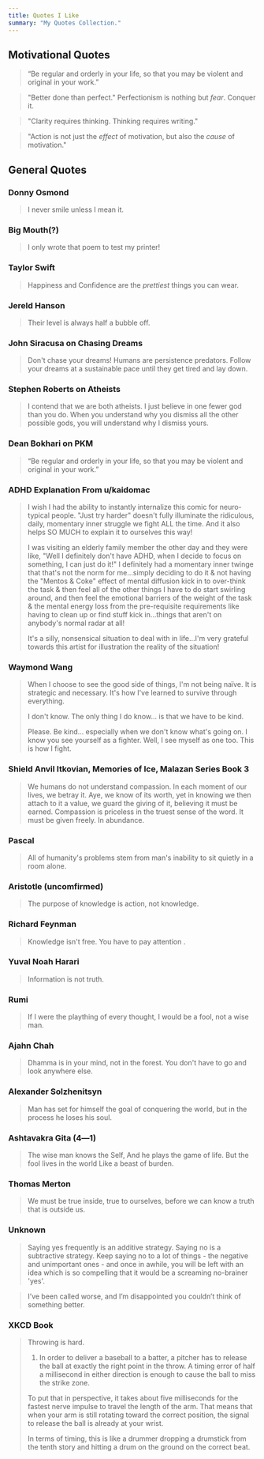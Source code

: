 ```yaml
---
title: Quotes I Like
summary: "My Quotes Collection."
---
```


## Motivational Quotes

> “Be regular and orderly in your life, so that you may be violent and original in your work.”

> "Better done than perfect." Perfectionism is nothing but _fear_. Conquer it.

> "Clarity requires thinking. Thinking requires writing."

> "Action is not just the _effect_ of motivation, but also the _cause_ of motivation."

## General Quotes

### Donny Osmond

> I never smile unless I mean it.

### Big Mouth(?)

> I only wrote that poem to test my printer!

### Taylor Swift

> Happiness and Confidence are the _prettiest_ things you can wear.

### Jereld Hanson

> Their level is always half a bubble off.

### John Siracusa on Chasing Dreams

> Don't chase your dreams! Humans are persistence predators. Follow your dreams at a sustainable pace until they get tired and lay down.

### Stephen Roberts on Atheists

> I contend that we are both atheists. I just believe in one fewer god than you do. When you understand why you dismiss all the other possible gods, you will understand why I dismiss yours.

### Dean Bokhari on PKM

> “Be regular and orderly in your life, so that you may be violent and original in your work.”

### ADHD Explanation From u/kaidomac

> I wish I had the ability to instantly internalize this comic for neuro-typical people. "Just try harder" doesn't fully illuminate the ridiculous, daily, momentary inner struggle we fight ALL the time. And it also helps SO MUCH to explain it to ourselves this way!
>
> I was visiting an elderly family member the other day and they were like, "Well I definitely don't have ADHD, when I decide to focus on something, I can just do it!" I definitely had a momentary inner twinge that that's not the norm for me…simply deciding to do it & not having the "Mentos & Coke" effect of mental diffusion kick in to over-think the task & then feel all of the other things I have to do start swirling around, and then feel the emotional barriers of the weight of the task & the mental energy loss from the pre-requisite requirements like having to clean up or find stuff kick in…things that aren't on anybody's normal radar at all!
>
> It's a silly, nonsensical situation to deal with in life…I'm very grateful towards this artist for illustration the reality of the situation!

### Waymond Wang

> When I choose to see the good side of things, I'm not being naïve. It is strategic and necessary. It's how I've learned to survive through everything.
>
> I don't know. The only thing I do know… is that we have to be kind.
>
> Please. Be kind… especially when we don't know what's going on.
> I know you see yourself as a fighter. Well, I see myself as one too. This is how I fight.

### Shield Anvil Itkovian, Memories of Ice, Malazan Series Book 3

> We humans do not understand compassion. In each moment of our lives, we betray it. Aye, we know of its worth, yet in knowing we then attach to it a value, we guard the giving of it, believing it must be earned. Compassion is priceless in the truest sense of the word. It must be given freely. In abundance.

### Pascal

> All of humanity's problems stem from man's inability to sit quietly in a room alone.

### Aristotle (uncomfirmed)

> The purpose of knowledge is action, not knowledge.

### Richard Feynman

> Knowledge isn't free. You have to pay attention .

### Yuval Noah Harari

> Information is not truth.

### Rumi

> If I were the plaything of every thought, I would be a fool, not a wise man.

### Ajahn Chah

> Dhamma is in your mind, not in the forest. You don't have to go and look anywhere else.

### Alexander Solzhenitsyn

> Man has set for himself the goal of conquering the world, but in the process he loses his soul.

### Ashtavakra Gita (4―1)

> The wise man knows the Self,
> And he plays the game of life.
> But the fool lives in the world
> Like a beast of burden.

### Thomas Merton

> We must be true inside, true to ourselves, before we can know a truth that is outside us.

### Unknown

> Saying yes frequently is an additive strategy. Saying no is a subtractive strategy. Keep saying no to a lot of things - the negative and unimportant ones - and once in awhile, you will be left with an idea which is so compelling that it would be a screaming no-brainer 'yes'.

> I’ve been called worse, and I’m disappointed you couldn’t think of something better.

### XKCD Book

> Throwing is hard.
>
> 1. In order to deliver a baseball to a batter, a pitcher has to release the ball at exactly the right point in the throw. A timing error of half a millisecond in either direction is enough to cause the ball to miss the strike zone.
>
> To put that in perspective, it takes about five milliseconds for the fastest nerve impulse to travel the length of the arm. That means that when your arm is still rotating toward the correct position, the signal to release the ball is already at your wrist.
>
> In terms of timing, this is like a drummer dropping a drumstick from the tenth story and hitting a drum on the ground on the correct beat.

